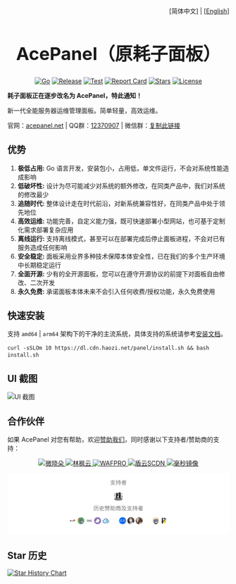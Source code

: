 <p align="right">
[简体中文] | [<a href="README_EN.md">English</a>]
</p>

<h1 align="center" style="font-size: 40px">AcePanel（原耗子面板）</h1>

<div align="center">

[![Go](https://img.shields.io/github/go-mod/go-version/tnborg/panel)](https://go.dev/)
[![Release](https://img.shields.io/github/release/tnborg/panel.svg)](https://github.com/tnborg/panel/releases)
[![Test](https://github.com/tnborg/panel/actions/workflows/test.yml/badge.svg)](https://github.com/tnborg/panel/actions)
[![Report Card](https://goreportcard.com/badge/github.com/tnborg/panel)](https://goreportcard.com/report/github.com/tnborg/panel)
[![Stars](https://img.shields.io/github/stars/tnborg/panel?style=flat)](https://github.com/tnborg/panel)
[![License](https://img.shields.io/github/license/tnborg/panel)](https://opensource.org/license/bsd-3-clause)

</div>

**耗子面板正在逐步改名为 AcePanel，特此通知！**

新一代全能服务器运维管理面板。简单轻量，高效运维。

官网：[acepanel.net](https://acepanel.net) | QQ群：[12370907](https://jq.qq.com/?_wv=1027&k=I1oJKSTH) | 微信群：[复制此链接](https://work.weixin.qq.com/gm/d8ebf618553398d454e3378695c858b6)

## 优势

1. **极低占用:** Go 语言开发，安装包小，占用低，单文件运行，不会对系统性能造成影响
2. **低破坏性:** 设计为尽可能减少对系统的额外修改，在同类产品中，我们对系统的修改最少
3. **追随时代:** 整体设计走在时代前沿，对新系统兼容性好，在同类产品中处于领先地位
4. **高效运维:** 功能完善，自定义能力强，既可快速部署小型网站，也可基于定制化需求部署复杂应用
5. **离线运行:** 支持离线模式，甚至可以在部署完成后停止面板进程，不会对已有服务造成任何影响
6. **安全稳定:** 面板采用业界多种技术保障本体安全性，已在我们的多个生产环境中长期稳定运行
7. **全面开源:** 少有的全开源面板，您可以在遵守开源协议的前提下对面板自由修改、二次开发
8. **永久免费:** 承诺面板本体未来不会引入任何收费/授权功能，永久免费使用

## 快速安装

支持 `amd64` | `arm64` 架构下的干净的主流系统，具体支持的系统请参考[安装文档](https://acepanel.github.io/zh_CN/quickstart/install)。

```shell
curl -sSLOm 10 https://dl.cdn.haozi.net/panel/install.sh && bash install.sh
```

## UI 截图

![UI 截图](.github/assets/ui.png)

## 合作伙伴

如果 AcePanel 对您有帮助，欢迎[赞助我们](https://github.com/tnborg/panel/issues/90)，同时感谢以下支持者/赞助商的支持：

<p align="center">
  <a href="https://www.weixiaoduo.com/">
    <img height="60" src=".github/assets/wxd.png" alt="微晓朵">
  </a>
  <a href="https://www.dkdun.cn/aff/MQZZNVHQ">
    <img height="60" src=".github/assets/dk.png" alt="林枫云">
  </a>
  <a href="https://waf.pro/">
    <img height="60" src=".github/assets/wafpro.png" alt="WAFPRO">
  </a>
  <a href="https://scdn.ddunyun.com/">
    <img height="60" src=".github/assets/ddunyun.png" alt="盾云SCDN">
  </a>
  <a href="https://1ms.run/">
    <img height="60" src=".github/assets/1ms.svg" alt="毫秒镜像">
  </a>
</p>

<p align="center">
  <a target="_blank" href="https://afdian.com/a/treenewbee">
    <img alt="sponsors" src="https://github.com/tnborg/sponsor/blob/main/sponsors.svg?raw=true"/>
  </a>
</p>

## Star 历史

<a href="https://star-history.com/#tnborg/panel&Date">
 <picture>
   <source media="(prefers-color-scheme: dark)" srcset="https://api.star-history.com/svg?repos=tnborg/panel&type=Date&theme=dark" />
   <source media="(prefers-color-scheme: light)" srcset="https://api.star-history.com/svg?repos=tnborg/panel&type=Date" />
   <img alt="Star History Chart" src="https://api.star-history.com/svg?repos=tnborg/panel&type=Date" />
 </picture>
</a>
